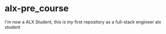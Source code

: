 # alx-pre_course
I'm now a ALX Student, this is my first repository as a full-stack engineer
alx student
